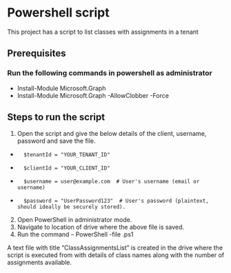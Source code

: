 # Powershell script

This project has a script to list classes with assignments in a tenant

## Prerequisites

### Run the following commands in powershell as administrator
* Install-Module Microsoft.Graph
* Install-Module Microsoft.Graph -AllowClobber -Force

## Steps to run the script
1. Open the script and give the below details of the client, username, password and save the file.
-	    $tenantId = "YOUR_TENANT_ID"
-	    $clientId = "YOUR_CLIENT_ID"
-	    $username = user@example.com  # User's username (email or username)
-	    $password = "UserPassword123"  # User's password (plaintext, should ideally be securely stored).
2. Open PowerShell in administrator mode.	
2. Navigate to location of drive where the above file is saved.
3. Run the command – PowerShell -file <filename>.ps1

A text file with title “ClassAssignmentsList” is created in the drive where the script is executed from with details of class names along with the number of assignments available. 
